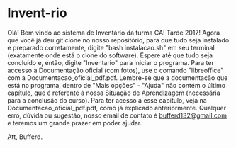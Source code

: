 # Invent-rio

Olá! Bem vindo ao sistema de Inventário da turma CAI Tarde 2017!
Agora que você já deu git clone no nosso repositório, para que tudo seja instalado e preparado corretamente, digite "bash instalacao.sh" em seu terminal (exatamente onde está o clone do software). Espere até que tudo seja concluído e, então, digite "Inventario" para iniciar o programa.
Para ter accesso à Documentação oficial (com fotos), use o comando "libreoffice" com a Documentacao_oficial_pdf.pdf. Lembre-se que a documentação que está no programa, dentro de "Mais opções" - "Ajuda" não contém o último capítulo, que é referente à nossa Situação de Aprendizagem (necessária para a conclusão do curso). Para ter acesso a esse capítulo, veja na Documentacao_oficial_pdf.pdf, como já explicado anteriormente.
Qualquer erro, dúvida ou sugestão, nosso email de contato é  bufferd132@gmail.com e teremos um grande prazer em poder ajudar.

Att, Bufferd.
